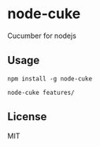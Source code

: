 node-cuke
===

Cucumber for nodejs

Usage
---

```
npm install -g node-cuke

node-cuke features/
```
 
License
---

MIT
